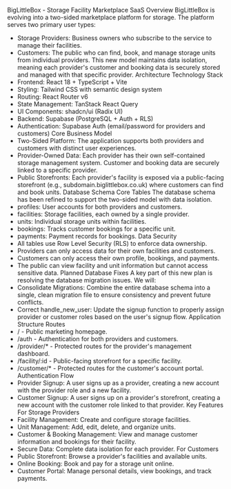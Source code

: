 BigLittleBox - Storage Facility Marketplace SaaS
Overview
BigLittleBox is evolving into a two-sided marketplace platform for storage. The platform serves two primary user types:
 * Storage Providers: Business owners who subscribe to the service to manage their facilities.
 * Customers: The public who can find, book, and manage storage units from individual providers.
This new model maintains data isolation, meaning each provider's customer and booking data is securely stored and managed with that specific provider.
Architecture
Technology Stack
 * Frontend: React 18 + TypeScript + Vite
 * Styling: Tailwind CSS with semantic design system
 * Routing: React Router v6
 * State Management: TanStack React Query
 * UI Components: shadcn/ui (Radix UI)
 * Backend: Supabase (PostgreSQL + Auth + RLS)
 * Authentication: Supabase Auth (email/password for providers and customers)
Core Business Model
 * Two-Sided Platform: The application supports both providers and customers with distinct user experiences.
 * Provider-Owned Data: Each provider has their own self-contained storage management system. Customer and booking data are securely linked to a specific provider.
 * Public Storefronts: Each provider's facility is exposed via a public-facing storefront (e.g., subdomain.biglittlebox.co.uk) where customers can find and book units.
Database Schema
Core Tables
The database schema has been refined to support the two-sided model with data isolation.
 * profiles: User accounts for both providers and customers.
 * facilities: Storage facilities, each owned by a single provider.
 * units: Individual storage units within facilities.
 * bookings: Tracks customer bookings for a specific unit.
 * payments: Payment records for bookings.
Data Security
 * All tables use Row Level Security (RLS) to enforce data ownership.
 * Providers can only access data for their own facilities and customers.
 * Customers can only access their own profile, bookings, and payments.
 * The public can view facility and unit information but cannot access sensitive data.
Planned Database Fixes
A key part of this new plan is resolving the database migration issues. We will:
 * Consolidate Migrations: Combine the entire database schema into a single, clean migration file to ensure consistency and prevent future conflicts.
 * Correct handle_new_user: Update the signup function to properly assign provider or customer roles based on the user's signup flow.
Application Structure
Routes
 * / - Public marketing homepage.
 * /auth - Authentication for both providers and customers.
 * /provider/* - Protected routes for the provider's management dashboard.
 * /facility/:id - Public-facing storefront for a specific facility.
 * /customer/* - Protected routes for the customer's account portal.
Authentication Flow
 * Provider Signup: A user signs up as a provider, creating a new account with the provider role and a new facility.
 * Customer Signup: A user signs up on a provider's storefront, creating a new account with the customer role linked to that provider.
Key Features
For Storage Providers
 * Facility Management: Create and configure storage facilities.
 * Unit Management: Add, edit, delete, and organize units.
 * Customer & Booking Management: View and manage customer information and bookings for their facility.
 * Secure Data: Complete data isolation for each provider.
For Customers
 * Public Storefront: Browse a provider's facilities and available units.
 * Online Booking: Book and pay for a storage unit online.
 * Customer Portal: Manage personal details, view bookings, and track payments.